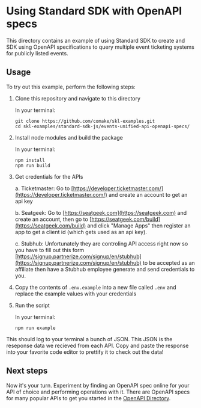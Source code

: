 # Using Standard SDK with OpenAPI specs

This directory contains an example of using Standard SDK to create and SDK using OpenAPI specifications to query multiple event ticketing systems for publicly listed events.

## Usage

To try out this example, perform the following steps:

1. Clone this repository and navigate to this directory

    In your terminal: 

    ```shell
    git clone https://github.com/comake/skl-examples.git
    cd skl-examples/standard-sdk-js/events-unified-api-openapi-specs/
    ```

2. Install node modules and build the package

    In your terminal: 

    ```shell
    npm install
    npm run build
    ```

3. Get credentials for the APIs

    a. Ticketmaster: Go to [https://developer.ticketmaster.com/](https://developer.ticketmaster.com/) and create an account to get an api key

    b. Seatgeek: Go to [https://seatgeek.com](https://seatgeek.com) and create an account, then go to [https://seatgeek.com/build](https://seatgeek.com/build) and click "Manage Apps" then register an app to get a client id (which gets used as an api key).

    c. Stubhub: Unfortunately they are controling API access right now so you have to fill out this form [https://signup.partnerize.com/signup/en/stubhub](https://signup.partnerize.com/signup/en/stubhub) to be accepted as an affiliate then have a Stubhub employee generate and send credentials to you.

4. Copy the contents of `.env.example` into a new file called `.env` and replace the example values with your credentials

5. Run the script

    In your terminal: 
    
    ```shell
    npm run example
    ```

This should log to your terminal a bunch of JSON. This JSON is the reseponse data we recieved from each API. Copy and paste the response into your favorite code editor to prettify it to check out the data!

## Next steps

Now it's your turn. Experiment by finding an OpenAPI spec online for your API of choice and performing operations with it. There are OpenAPI specs for many popular APIs to get you started in the [OpenAPI Directory](https://github.com/comake/openapi-directory).